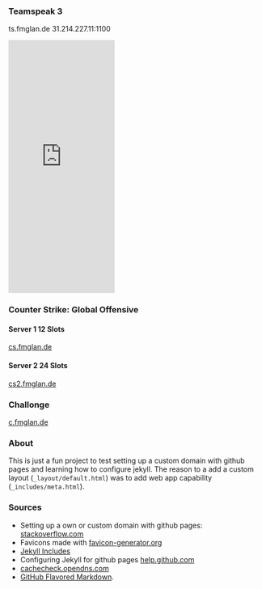 
### Teamspeak 3

ts.fmglan.de
31.214.227.11:1100


<iframe allowtransparency="true" src="https://server.nitrado.net/teamspeak/view/5047172?fgcolor=FFFFFF" style="height:500px;width:210px;" scrolling="auto" frameborder="0">Your Browser will not show Iframes </iframe>



### Counter Strike: Global Offensive
#### Server 1 12 Slots
[cs.fmglan.de](steam://connect/cs.fmglan.de)

#### Server 2 24 Slots
[cs2.fmglan.de](steam://connect/cs2.fmglan.de)

### Challonge
[c.fmglan.de](https://c.fmglan.de)

### About
This is just a fun project to test setting up a custom domain with github pages and learning how to configure jekyll. The reason to a add a custom layout (`_layout/default.html`) was to add web app capability (`_includes/meta.html`).

### Sources
- Setting up a own or custom domain with github pages: [stackoverflow.com](https://stackoverflow.com/questions/9082499/custom-domain-for-github-project-pages)
- Favicons made with [favicon-generator.org](https://www.favicon-generator.org/)
- [Jekyll Includes](https://jekyllrb.com/docs/includes/)
- Configuring Jekyll for github pages [help.github.com](https://help.github.com/en/github/working-with-github-pages/about-github-pages-and-jekyll#configuring-jekyll-in-your-github-pages-site)
- [cachecheck.opendns.com](https://cachecheck.opendns.com/)
- [GitHub Flavored Markdown](https://guides.github.com/features/mastering-markdown/).
